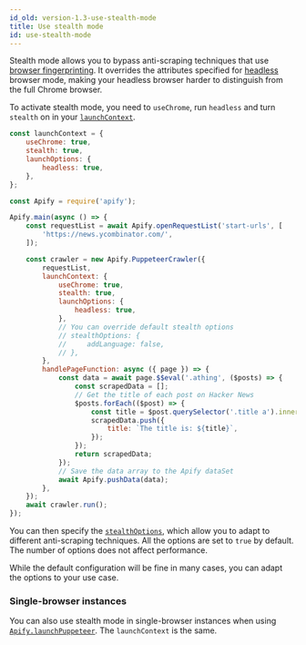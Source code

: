 ```yaml
---
id_old: version-1.3-use-stealth-mode
title: Use stealth mode
id: use-stealth-mode
---
```


Stealth mode allows you to bypass anti-scraping techniques that use
[browser fingerprinting](https://pixelprivacy.com/resources/browser-fingerprinting/). It overrides the attributes specified for
[headless](https://developers.google.com/web/updates/2017/04/headless-chrome) browser mode, making your headless browser harder to distinguish from
the full Chrome browser.

To activate stealth mode, you need to `useChrome`, run `headless` and turn `stealth` on in your
[`launchContext`](https://sdk.apify.com/docs/typedefs/puppeteer-crawler-options#launchcontext).

```js
const launchContext = {
    useChrome: true,
    stealth: true,
    launchOptions: {
        headless: true,
    },
};
```

```javascript
const Apify = require('apify');

Apify.main(async () => {
    const requestList = await Apify.openRequestList('start-urls', [
        'https://news.ycombinator.com/',
    ]);

    const crawler = new Apify.PuppeteerCrawler({
        requestList,
        launchContext: {
            useChrome: true,
            stealth: true,
            launchOptions: {
                headless: true,
            },
            // You can override default stealth options
            // stealthOptions: {
            //     addLanguage: false,
            // },
        },
        handlePageFunction: async ({ page }) => {
            const data = await page.$$eval('.athing', ($posts) => {
                const scrapedData = [];
                // Get the title of each post on Hacker News
                $posts.forEach(($post) => {
                    const title = $post.querySelector('.title a').innerText;
                    scrapedData.push({
                        title: `The title is: ${title}`,
                    });
                });
                return scrapedData;
            });
            // Save the data array to the Apify dataSet
            await Apify.pushData(data);
        },
    });
    await crawler.run();
});
```

You can then specify the [`stealthOptions`](https://sdk.apify.com/docs/typedefs/stealth-options), which allow you to adapt to different anti-scraping
techniques. All the options are set to `true` by default. The number of options does not affect performance.

While the default configuration will be fine in many cases, you can adapt the options to your use case.

### Single-browser instances

You can also use stealth mode in single-browser instances when using [`Apify.launchPuppeteer`](https://sdk.apify.com/docs/api/apify#launchpuppeteer).
The `launchContext` is the same.
